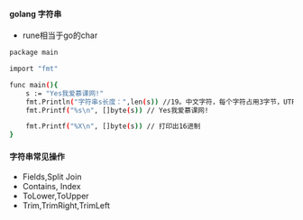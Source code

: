 #### golang 字符串

- rune相当于go的char

```bash
package main

import "fmt"

func main(){
	s := "Yes我爱慕课网!"
	fmt.Println("字符串s长度：",len(s)) //19。中文字符，每个字符占用3字节，UTF-8编码，可变长编码
	fmt.Printf("%s\n", []byte(s)) // Yes我爱慕课网!

	fmt.Printf("%X\n", []byte(s)) // 打印出16进制
}
```

#### 字符串常见操作

- Fields,Split Join
- Contains, Index
- ToLower,ToUpper
- Trim,TrimRight,TrimLeft